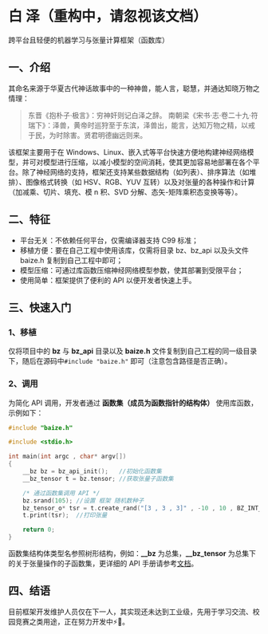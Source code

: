 # 白 泽（重构中，请忽视该文档）
跨平台且轻便的机器学习与张量计算框架（函数库）

## 一、介绍
其命名来源于华夏古代神话故事中的一种神兽，能人言，聪慧，并通达知晓万物之情理：

> 东晋《抱朴子‧极言》：穷神奸则记白泽之辞。
> 南朝梁《宋书·志·卷二十九·符瑞下》：泽兽，黄帝时巡狩至于东滨，泽兽出，能言，达知万物之精，以戒于民，为时除害。贤君明德幽远则来。

该框架主要用于在 Windows、Linux、嵌入式等平台快速方便地构建神经网络模型，并可对模型进行压缩，以减小模型的空间消耗，使其更加容易地部署在各个平台。除了神经网络的支持，框架还支持某些数据结构（如列表）、排序算法（如堆排）、图像格式转换（如 HSV、RGB、YUV 互转）以及对张量的各种操作和计算（加减乘、切片、填充、模 n 积、SVD 分解、态矢-矩阵乘积态变换等等）。

## 二、特征
- 平台无关：不依赖任何平台，仅需编译器支持 C99 标准；
- 移植方便：要在自己工程中使用该库，仅需将目录 bz、bz_api 以及头文件 baize.h 复制到自己工程中即可；
- 模型压缩：可通过库函数压缩神经网络模型参数，使其部署到受限平台；
- 使用简单：框架提供了便利的 API 以便开发者快速上手。

## 三、快速入门
### 1、移植
仅将项目中的 **bz** 与 **bz_api** 目录以及 **baize.h** 文件复制到自己工程的同一级目录下，随后在源码中`#include "baize.h"` 即可（注意包含路径是否正确）。

### 2、调用
为简化 API 调用，开发者通过 **函数集（成员为函数指针的结构体）** 使用库函数，示例如下：

```c
#include "baize.h"

#include <stdio.h>

int main(int argc , char* argv[])
{
    __bz bz = bz_api_init();   //初始化函数集
    __bz_tensor t = bz.tensor; //获取张量子函数集

    /* 通过函数集调用 API */
    bz.srand(105); //设置 框架 随机数种子
    bz_tensor_o* tsr = t.create_rand("[3 , 3 , 3]" , -10 , 10 , BZ_INT_TYPE); //创建形状 3x3x3 值 -10 ~ 10 随机数的三阶张量
    t.print(tsr);  //打印张量

    return 0;
}
```

函数集结构体类型名参照树形结构，例如：**__bz** 为总集，**__bz_tensor** 为总集下的关于张量操作的子函数集，更详细的 API 手册请参考[文档](./doc/BZ_API.md "BZ_API.md")。

## 四、结语
目前框架开发维护人员仅在下一人，其实现还未达到工业级，先用于学习交流、校园竞赛之类用途，正在努力开发中⚡📝。
